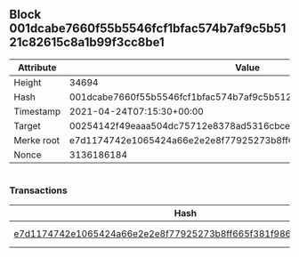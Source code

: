 ## Block 001dcabe7660f55b5546fcf1bfac574b7af9c5b5121c82615c8a1b99f3cc8be1

Attribute | Value
--- | ---
Height | 34694
Hash | 001dcabe7660f55b5546fcf1bfac574b7af9c5b5121c82615c8a1b99f3cc8be1
Timestamp | 2021-04-24T07:15:30+00:00
Target | 00254142f49eaaa504dc75712e8378ad5316cbcead634704b3734b6271167cc4
Merke root | e7d1174742e1065424a66e2e2e8f77925273b8ff665f381f98635a247af3afca
Nonce | 3136186184

```

```

### Transactions

Hash | Amount
--- | ---
[e7d1174742e1065424a66e2e2e8f77925273b8ff665f381f98635a247af3afca](e7d1174742e1065424a66e2e2e8f77925273b8ff665f381f98635a247af3afca.md) | 10.00000000 SKEPTI 
